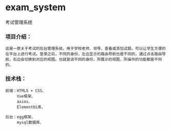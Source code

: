 # exam_system
考试管理系统

### 项目介绍：
    这是一款关于考试的后台管理系统，用于学校老师、领导，查看或添加试题。可以让学生方便的在平台上进行考试。登录之后，不同的身份，左边显示的路由导航也是不同的，通过点击路由导航，右边会切换到对应的视图。也就是说不同的身份，所展示的视图，所操作的功能都是不同的。


### 技术栈：

    前端：HTML5 + CSS、
         Vue框架、
         axios、
         ElementUi库、

    后台：egg框架、
         mysql数据库、
